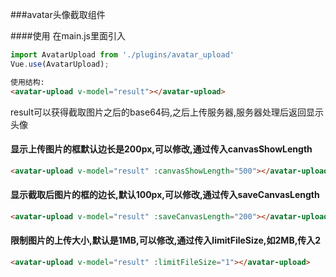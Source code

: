 ###avatar头像截取组件

####使用
在main.js里面引入
```javascript
import AvatarUpload from './plugins/avatar_upload'
Vue.use(AvatarUpload);

```
```html
使用结构:
<avatar-upload v-model="result"></avatar-upload>
```
result可以获得截取图片之后的base64码,之后上传服务器,服务器处理后返回显示头像
#### 显示上传图片的框默认边长是200px,可以修改,通过传入canvasShowLength
```html
<avatar-upload v-model="result" :canvasShowLength="500"></avatar-upload>
```
#### 显示截取后图片的框的边长,默认100px,可以修改,通过传入saveCanvasLength
```html
<avatar-upload v-model="result" :saveCanvasLength="200"></avatar-upload>
```
#### 限制图片的上传大小,默认是1MB,可以修改,通过传入limitFileSize,如2MB,传入2
```html
<avatar-upload v-model="result" :limitFileSize="1"></avatar-upload>
```
